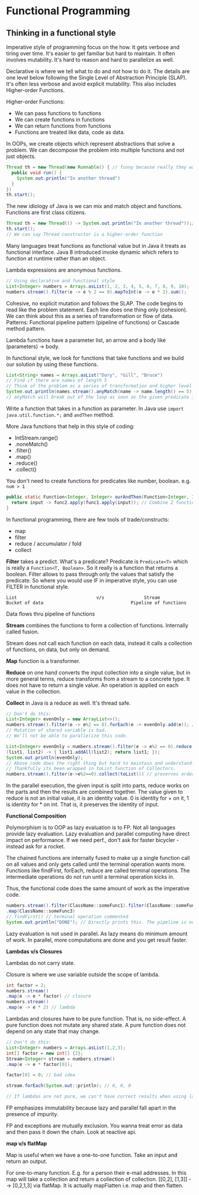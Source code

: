 # Functional Programming

## Thinking in a functional style

Imperative style of programming focus on the how. It gets verbose and tiring over time. It's easier to get familiar but hard to maintain. It often involves mutability. It's hard to reason and hard to parallelize as well.

Declarative is where we tell what to do and not how to do it. The details are one level below following the Single Level of Abstraction Principle (SLAP). It's often less verbose and avoid explicit mutability.
This also includes Higher-order Functions.

Higher-order Functions:

- We can pass functions to functions
- We can create functions in functions
- We can return functions from functions
- Functions are treated like data, code as data.

In OOPs, we create objects which represent abstractions that solve a problem. We can decompose the problem into multiple functions and not just objects.

```java
Thread th = new Thread(new Runnable() { // funny because really they wanted to pass function instead of object
  public void run() {
    System.out.println("In another thread")
  }
})
th.start();
```

The new idiology of Java is we can mix and match object and functions. Functions are first class citizens.

```java
Thread th = new Thread(() -> System.out.println("In another thread"));// We're passing anonnymous function to the Thread constructor
th.start();
// We can say Thread constructor is a higher-order function
```

Many languages treat functions as functional value but in Java it treats as functional interface.
Java 8 introduced invoke dynamic which refers to function at runtime rather than an object.

Lambda expressions are anonymous functions.

```java
// Using declarative and functional style
List<Integer> numbers = Arrays.asList(1, 2, 3, 4, 5, 6, 7, 8, 9, 10);
numbers.stream().filter(e -> e % 2 == 0).mapToInt(e -> e * 2).sum();
```

Cohesive, no explicit mutation and follows the SLAP. The code begins to read like the problem statement. Each line does one thing only (cohesion). We can think about this as a series of transformation or flow of data.
Patterns: Functional pipeline pattern (pipeline of functions) or Cascade method pattern.

Lambda functions have a parameter list, an arrow and a body like (parameters) -> body.

In functional style, we look for functions that take functions and we build our solution by using these functions.

```java
List<String> names = Arrays.asList("Dory", "Gill", "Bruce")
// Find if there are names of length 5
// Think of the problem as a series of transformation and higher level of functions.
System.out.println(names.stream().anyMatch(name -> name.length() == 5));
// anyMatch will break out of the loop as soon as the given predicate is satisfied.
```

Write a function that takes in a function as parameter. In Java use `import java.util.function.*;` and `andThen` method.

More Java functions that help in this style of coding:

- IntStream.range()
- .noneMatch()
- .filter()
- .map()
- .reduce()
- .collect()

You don't need to create functions for predicates like number, boolean. e.g. `num > 1`

```java
public static Function<Integer, Integer> ourAndThen(Function<Integer, Integer> func1, Function<Integer, Integer> func2) {
  return input -> func2.apply(func1.apply(input)); // Combine 2 functions and return a function
}
```

In functional programming, there are few tools of trade/constructs:

- map
- filter
- reduce / accumulator / fold
- collect

**Filter** takes a predict. What's a predicate? Predicate is `Predicate<T>` which is really a `Function<T, Boolean>`. So it really is a function that returns a boolean.
Filter allows to pass through only the values that satisfy the predicate.
So where you would use IF in imperative style, you can use FILTER in functional style.

```
List                              v/s               Stream
Bucket of data                                 Pipeline of functions
```

Data flows thru pipeline of functions

**Stream** combines the functions to form a collection of functions. Internally called fusion.

Stream does not call each function on each data, instead it calls a collection of functions, on data, but only on demand.

**Map** function is a transformer.

**Reduce** on one hand converts the input collection into a single value, but in more general terms, reduce transforms from a stream to a concrete type. It does not have to return a single value. An operation is applied on each value in the collection.

**Collect** in Java is a reduce as well. It's thread safe.

```java
// Don't do this:
List<Integer> evenOnly = new ArrayList<>();
numbers.stream().filter(e -> e%2 == 0).forEach(e -> evenOnly.add(e)); // Code has side-effect.
// Mutation of shared variable is bad.
// We'll not be able to parallelize this code.
```

```java
List<Integer> evenOnly = numbers.stream().filter(e -> e%2 == 0).reduce(new ArrayList<>(), (list, e) -> { list.add(e); return list; }, // Local mutation.
(list1, list2) -> { list1.addAll(list2); return list1; });
System.out.println(evenOnly);
// Above code does the right thing but hard to maintain and understand. Error prone.
// Thankfully its been wrapped in toList function of Collectors.
numbers.stream().filter(e->e%2==0).collect(toList()) // preserves order in case input is list. or toUnmodifiableList()
```

In the parallel execution, the given input is split into parts, reduce works on the parts and then the results are combined together.
The value given to reduce is not an initial value, it is an identity value. 0 is identity for + on it, 1 is identity for \* on int. That is, it preserves the identity of input.

**Functional Composition**

Polymorphism is to OOP as lazy evaluation is to FP. Not all languages provide lazy evaluation. Lazy evaluation and parallel computing have direct impact on performance. If we need perf., don't ask for faster bicycler - instead ask for a rocket.

The chained functions are internally fused to make up a single function call on all values and only gets called until the terminal operation wants more.
Functions like findFirst, forEach, reduce are called terminal operations.
The intermediate operations do not run until a terminal operation kicks in.

Thus, the functional code does the same amount of work as the imperative code.

```java
numbers.stream().filter(ClassName::someFunc1).filter(ClassName::someFunc2)
.map(ClassName::someFunc3)
//.findFirst() // terminal operation commented
System.out.println("DONE"); // Directly prints this. The pipeline is not executed.
```

Lazy evaluation is not used in parallel. As lazy means do minimum amount of work. In parallel, more computations are done and you get result faster.

**Lambdas v/s Closures**

Lambdas do not carry state.

Closure is where we use variable outside the scope of lambda.

```java
int factor = 2;
numbers.stream()
.map(e -> e * factor) // closure
numbers.stream()
.map(e -> e * 2) // lambda
```

Lambdas and closures have to be pure function. That is, no side-effect. A pure function does not mutate any shared state. A pure function does not depend on any state that may change.

```java
// Don't do this:
List<Integer> numbers = Arrays.asList(1,2,3);
int[] factor = new int[] {2};
Stream<Integer> stream = numbers.stream()
.map(e -> e * factor[0]);

factor[0] = 0; // bad idea

stream.forEach(System.out::println); // 0, 0, 0

// If lambdas are not pure, we can't have correct results when using lazy evaluation or parallel execution.
```

FP emphasizes immutability because lazy and parallel fall apart in the presence of impurity.

FP and exceptions are mutually exclusion. You wanna treat error as data and then pass it down the chain. Look at reactive api.

**map v/s flatMap**

Map is useful when we have a one-to-one function. Take an input and return an output.

For one-to-many function. E.g. for a person their e-mail addresses. In this map will take a collection and return a collection of collection.
[[0,2], [1,3]] --> [0,2,1,3] via flatMap. It is actually mapFlatten i.e. map and then flatten.
